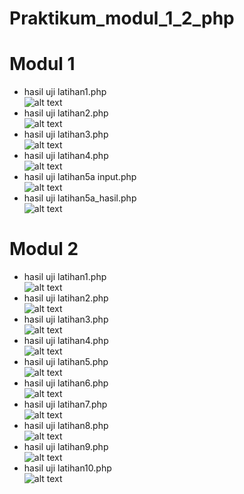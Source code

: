 # Praktikum_modul_1_2_php
# Modul 1
* hasil uji latihan1.php <br>
![alt text](https://github.com/Pramuja/Praktikum_modul_1_2_php/blob/master/modul%201/latihan1.JPG)
* hasil uji latihan2.php <br>
![alt text](https://github.com/Pramuja/Praktikum_modul_1_2_php/blob/master/modul%201/latihan2.JPG)
* hasil uji latihan3.php <br>
![alt text](https://github.com/Pramuja/Praktikum_modul_1_2_php/blob/master/modul%201/latihan3.JPG)
* hasil uji latihan4.php <br>
![alt text](https://github.com/Pramuja/Praktikum_modul_1_2_php/blob/master/modul%201/latihan4.JPG)
* hasil uji latihan5a input.php <br>
![alt text](https://github.com/Pramuja/Praktikum_modul_1_2_php/blob/master/modul%201/latihan5a.JPG)
* hasil uji latihan5a_hasil.php <br>
![alt text](https://github.com/Pramuja/Praktikum_modul_1_2_php/blob/master/modul%201/latihan5a_hasil.JPG)
# Modul 2
* hasil uji latihan1.php <br>
![alt text](https://github.com/Pramuja/Praktikum_modul_1_2_php/blob/master/modul%202/latihan1.JPG)
* hasil uji latihan2.php <br>
![alt text](https://github.com/Pramuja/Praktikum_modul_1_2_php/blob/master/modul%202/latihan2.JPG)
* hasil uji latihan3.php <br>
![alt text](https://github.com/Pramuja/Praktikum_modul_1_2_php/blob/master/modul%202/latihan3.JPG)
* hasil uji latihan4.php <br>
![alt text](https://github.com/Pramuja/Praktikum_modul_1_2_php/blob/master/modul%202/latihan4.JPG)
* hasil uji latihan5.php <br>
![alt text](https://github.com/Pramuja/Praktikum_modul_1_2_php/blob/master/modul%202/latihan5.JPG)
* hasil uji latihan6.php <br>
![alt text](https://github.com/Pramuja/Praktikum_modul_1_2_php/blob/master/modul%202/latihan6.JPG)
* hasil uji latihan7.php <br>
![alt text](https://github.com/Pramuja/Praktikum_modul_1_2_php/blob/master/modul%202/latihan7.JPG)
* hasil uji latihan8.php <br>
![alt text](https://github.com/Pramuja/Praktikum_modul_1_2_php/blob/master/modul%202/latihan8.JPG)
* hasil uji latihan9.php <br>
![alt text](https://github.com/Pramuja/Praktikum_modul_1_2_php/blob/master/modul%202/latihan9.JPG)
* hasil uji latihan10.php <br>
![alt text](https://github.com/Pramuja/Praktikum_modul_1_2_php/blob/master/modul%202/latihan10.JPG)
